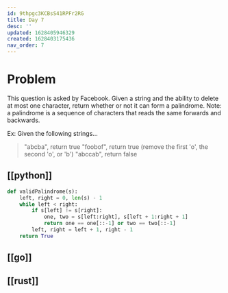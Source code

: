 ```yaml
---
id: 9thpgc3KCBsS41RPFr2RG
title: Day 7
desc: ''
updated: 1628405946329
created: 1628403175436
nav_order: 7
---
```

# Problem
This question is asked by Facebook. Given a string and the ability to delete at most one character, return whether or not it can form a palindrome.
Note: a palindrome is a sequence of characters that reads the same forwards and backwards.

Ex: Given the following strings...

> "abcba", return true
> "foobof", return true (remove the first 'o', the second 'o', or 'b')
> "abccab", return false

## [[python]]
```python
def validPalindrome(s):
    left, right = 0, len(s) - 1
    while left < right:
        if s[left] != s[right]:
            one, two = s[left:right], s[left + 1:right + 1]
            return one == one[::-1] or two == two[::-1]
        left, right = left + 1, right - 1
    return True
```
## [[go]]

## [[rust]]
